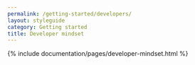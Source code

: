 ```yaml
---
permalink: /getting-started/developers/
layout: styleguide
category: Getting started
title: Developer mindset
---
```


{% include documentation/pages/developer-mindset.html %}
